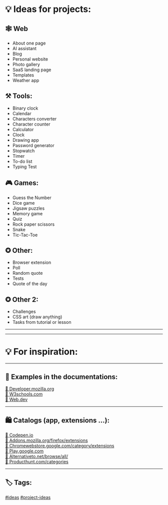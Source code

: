 # 💡 Ideas for projects:

<!-- https://en.wikipedia.org/wiki/English_alphabet#
To know where to insert:
A a B b C c D d E e F f G g H h I i J j K k L l M m N n O o P p Q q R r S s T t U u V v W w X x Y y Z z
2 spaces - line break
-->

## 🕸️ Web
- About one page
- AI assistant
- Blog
- Personal website
- Photo gallery
- SaaS landing page
- Templates
- Weather app

## ⚒️ Tools:
- Binary clock
- Calendar
- Characters converter
- Сharacter counter
- Calculator
- Clock
- Drawing app
- Password generator
- Stopwatch
- Timer
- To-do list
- Typing Test

## 🎮 Games:
- Guess the Number
- Dice game
- Jigsaw puzzles
- Memory game
- Quiz
- Rock paper scissors
- Snake
- Tic-Tac-Toe

## ✪ Other:
- Browser extension
- Poll
- Random quote
- Tests
- Quote of the day

## ✪ Other 2:
- Challenges
- CSS art (draw anything)
- Tasks from tutorial or lesson



<!-- https://en.wikipedia.org/wiki/English_alphabet#
To know where to insert:
A a B b C c D d E e F f G g H h I i J j K k L l M m N n O o P p Q q R r S s T t U u V v W w X x Y y Z z
-->
---
---
# 💡 For inspiration:
---
## 📄 Examples in the documentations:
[🔗 Developer.mozilla.org](https://developer.mozilla.org/en-US/)  
[🔗 W3schools.com](https://www.w3schools.com/)  
[🔗 Web.dev](https://web.dev/)  


---
## 🛍️ Catalogs (app, extensions ...):
[🔗 Codepen.io](https://codepen.io/)  
[🔗 Addons.mozilla.org/firefox/extensions](https://addons.mozilla.org/firefox/extensions/)  
[🔗 Chromewebstore.google.com/category/extensions](https://chromewebstore.google.com/category/extensions)  
[🔗 Play.google.com](https://play.google.com/)  
[🔗 Alternativeto.net/browse/all/](https://alternativeto.net/browse/all/)  
[🔗 Producthunt.com/categories](https://www.producthunt.com/categories)  



---
## 🏷️ Tags:
[#ideas](https://github.com/topics/ideas)
[#project-ideas](https://github.com/topics/project-ideas)

